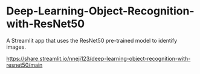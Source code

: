 # Deep-Learning-Object-Recognition-with-ResNet50
A Streamlit app that uses the ResNet50 pre-trained model to identify images.


https://share.streamlit.io/nneji123/deep-learning-object-recognition-with-resnet50/main
